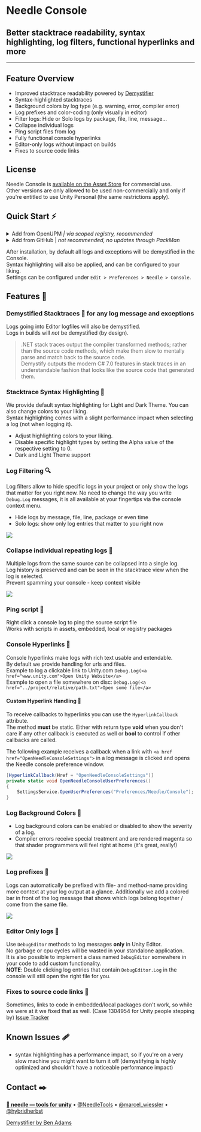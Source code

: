 ﻿# Needle Console

## Better stacktrace readability, syntax highlighting, log filters, functional hyperlinks and more  

---

## **Feature Overview**  
- Improved stacktrace readability powered by [Demystifier](https://github.com/benaadams/Ben.Demystifier)
- Syntax-highlighted stacktraces
- Background colors by log type (e.g. warning, error, compiler error)
- Log prefixes and color-coding (only visually in editor)
- Filter logs: Hide or Solo logs by package, file, line, message...
- Collapse individual logs
- Ping script files from log
- Fully functional console hyperlinks
- Editor-only logs without impact on builds
- Fixes to source code links

 
## License  
Needle Console is [available on the Asset Store](https://assetstore.unity.com/packages/tools/utilities/needle-console-194002) for commercial use.  
Other versions are only allowed to be used non-commercially and only if you're entitled to use Unity Personal (the same restrictions apply).
  

## Quick Start ⚡️

<details>
<summary>Add from OpenUPM <em>| via scoped registry, recommended</em></summary>

This package is available on OpenUPM: https://openupm.com/packages/com.needle.console

To add it the package to your project:

- open `Edit/Project Settings/Package Manager`
- add a new Scoped Registry:
  ```
  Name: OpenUPM
  URL:  https://package.openupm.com/
  Scope(s): com.needle
  ```
- click <kbd>Save</kbd>
- open Package Manager
- click <kbd>+</kbd>
- select <kbd>Add from Git URL</kbd>
- paste `com.needle.console`
- click <kbd>Add</kbd>
</details>

<details>
<summary>Add from GitHub | <em>not recommended, no updates through PackMan</em></summary>

You can also add it directly from GitHub on Unity 2019.4+. Note that you won't be able to receive updates through Package Manager this way, you'll have to update manually.

- open Package Manager
- click <kbd>+</kbd>
- select <kbd>Add from Git URL</kbd>
- paste `https://github.com/needle-tools/needle-console.git?path=/package`
- click <kbd>Add</kbd>
</details>

After installation, by default all logs and exceptions will be demystified in the Console.<br>
Syntax highlighting will also be applied, and can be configured to your liking.<br/>
Settings can be configured under ``Edit > Preferences > Needle > Console``.


## Features 📜

### **Demystified Stacktraces** 🔮 for any log message and exceptions
Logs going into Editor logfiles will also be demystified.  
Logs in builds will _not_ be demystified (by design).

>.NET stack traces output the compiler transformed methods; rather than the source code methods, which make them slow to mentally parse and match back to the source code.  
Demystify outputs the modern C# 7.0 features in stack traces in an understandable fashion that looks like the source code that generated them.

### **Stacktrace Syntax Highlighting** 🎨

We provide default syntax highlighting for Light and Dark Theme. You can also change colors to your liking.  
  Syntax highlighting comes with a slight performance impact when selecting a log (not when logging it).

- Adjust highlighting colors to your liking.
- Disable specific highlight types by setting the Alpha value of the respective setting to 0.
- Dark and Light Theme support


### **Log Filtering** 🔍
Log filters allow to hide specific logs in your project or only show the logs that matter for you right now. No need to change the way you write ``Debug.Log`` messages, it is all available at your fingertips via the console context menu.
- Hide logs by message, file, line, package or even time
- Solo logs: show only log entries that matter to you right now

![](Documentation~/filter-log-solo.gif)

### **Collapse individual repeating logs** 🍔
Multiple logs from the same source can be collapsed into a single log.  
Log history is preserved and can be seen in the stacktrace view when the log is selected.   
Prevent spamming your console - keep context visible  

![](Documentation~/collapse-log.png)

### **Ping script** 📯
Right click a console log to ping the source script file  
Works with scripts in assets, embedded, local or registry packages


### **Console Hyperlinks** 🔗 
Console hyperlinks make logs with rich text usable and extendable.   
By default we provide handling for urls and files.  
Example to log a clickable link to Unity.com ``Debug.Log(<a href="www.unity.com">Open Unity Website</a>``   
Example to open a file somewhere on disc: ``Debug.Log(<a href="../project/relative/path.txt">Open some file</a>``

#### Custom Hyperlink Handling 🧷
To receive callbacks to hyperlinks you can use the ``HyperlinkCallback`` attribute.   
The method **must** be static. Either with return type **void** when you don't care if any other callback is executed as well or **bool** to control if other callbacks are called.   

The following example receives a callback when a link with ``<a href href="OpenNeedleConsoleSettings">`` in a log message is clicked and opens the Needle console preference window.
```csharp 
[HyperlinkCallback(Href = "OpenNeedleConsoleSettings")]
private static void OpenNeedleConsoleUserPreferences()
{
	SettingsService.OpenUserPreferences("Preferences/Needle/Console");
}
```


### **Log Background Colors** 🚦
- Log background colors can be enabled or disabled to show the severity of a log.  
- Compiler errors receive special treatment and are rendered magenta so that shader programmers will feel right at home (it's great, really!)

![](Documentation~/log-type-colors.png) 


### **Log prefixes** 📍
Logs can automatically be prefixed with file- and method-name providing more context at your log output at a glance. Additionally we add a colored bar in front of the log message that shows which logs belong together / come from the same file.

![](Documentation~/log-prefixes-2.png)

### **Editor Only logs** 📑
Use ``DebugEditor`` methods to log messages **only** in Unity Editor.   
No garbage or cpu cycles will be wasted in your standalone application.  
It is also possible to implement a class named ``DebugEditor`` somewhere in your code to add custom functionality.  
**NOTE**: Double clicking log entries that contain ``DebugEditor.Log`` in the console will still open the right file for you.  


### **Fixes to source code links** 🧁  
  Sometimes, links to code in embedded/local packages don't work, so while we were at it we fixed that as well. (Case 1304954 for Unity people stepping by) [Issue Tracker](https://issuetracker.unity3d.com/issues/script-file-that-references-package-script-is-opened-when-double-clicking-a-console-message-in-editor-that-comes-from-a-package)

## Known Issues 🩹

- syntax highlighting has a performance impact, so if you're on a very slow machine you might want to turn it off (demystifying is highly optimized and shouldn't have a noticeable performance impact)


## Contact ✒️
<b>[🌵 needle — tools for unity](https://needle.tools)</b> • 
[@NeedleTools](https://twitter.com/NeedleTools) • 
[@marcel_wiessler](https://twitter.com/marcel_wiessler) • 
[@hybridherbst](https://twitter.com/hybridherbst)

[Demystifier by Ben Adams](https://github.com/benaadams/Ben.Demystifier)

